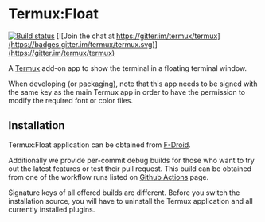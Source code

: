 # Termux:Float

[![Build status](https://github.com/termux/termux-float/workflows/Build/badge.svg)](https://github.com/termux/termux-float/actions)
[![Join the chat at https://gitter.im/termux/termux](https://badges.gitter.im/termux/termux.svg)](https://gitter.im/termux/termux)

A [Termux](https://termux.com/) add-on app to show the terminal in a floating
terminal window.

When developing (or packaging), note that this app needs to be signed with the
same key as the main Termux app in order to have the permission to modify the
required font or color files.

## Installation

Termux:Float application can be obtained from [F-Droid](https://f-droid.org/en/packages/com.termux.window/).

Additionally we provide per-commit debug builds for those who want to try
out the latest features or test their pull request. This build can be obtained
from one of the workflow runs listed on [Github Actions](https://github.com/termux/termux-float/actions)
page.

Signature keys of all offered builds are different. Before you switch the
installation source, you will have to uninstall the Termux application and
all currently installed plugins.
